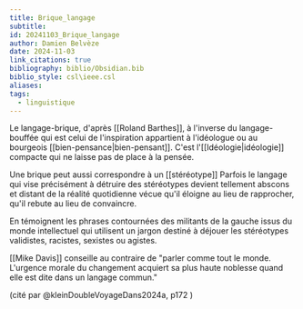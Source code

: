 ```yaml
---
title: Brique_langage
subtitle: 
id: 20241103_Brique_langage
author: Damien Belvèze
date: 2024-11-03
link_citations: true
bibliography: biblio/Obsidian.bib
biblio_style: csl\ieee.csl
aliases: 
tags:
  - linguistique
---
```

Le langage-brique, d'après [[Roland Barthes]], à l'inverse du langage-bouffée qui est celui de l'inspiration appartient à l'idéologue ou au bourgeois [[bien-pensance|bien-pensant]]. C'est l'[[Idéologie|idéologie]] compacte qui ne laisse pas de place à la pensée.

Une brique peut aussi correspondre à un [[stéréotype]]
Parfois le langage qui vise précisément à détruire des stéréotypes devient tellement abscons et distant de la réalité quotidienne vécue qu'il éloigne au lieu de rapprocher, qu'il rebute au lieu de convaincre. 

En témoignent les phrases contournées des militants de la gauche issus du monde intellectuel qui utilisent un jargon destiné à déjouer les stéréotypes validistes, racistes, sexistes ou agistes. 

[[Mike Davis]] conseille au contraire de "parler comme tout le monde. L'urgence morale du changement acquiert sa plus haute noblesse quand elle est dite dans un langage commun."

(cité par @kleinDoubleVoyageDans2024a, p172 )

